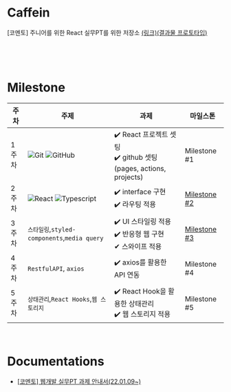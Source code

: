 # Caffein

[코멘토] 주니어를 위한 React 실무PT를 위한 저장소 [(링크)](https://comento.kr/class/pt/contents/%ED%94%84%EB%A1%9C%EA%B7%B8%EB%9E%98%EB%B0%8D/2%EA%B8%B0-%EC%A3%BC%EB%8B%88%EC%96%B4-%EA%B0%9C%EB%B0%9C%EC%9E%90%EB%A5%BC-%EC%9C%84%ED%95%9C-react-%EC%8B%A4%EB%AC%B4-%ED%94%84%EB%A1%9C%EC%A0%9D%ED%8A%B8%EB%A1%9C-%EC%97%AD%EB%9F%89-%EC%97%85%EA%B7%B8%EB%A0%88%EC%9D%B4%EB%93%9C)[(결과물 프로토타입)](https://www.figma.com/proto/pYBuhJKhKnV1GbhGf6sxBc/%EC%BD%94%EB%A9%98%ED%86%A0-%EC%A7%81%EB%AC%B4PT?page-id=2%3A562&node-id=2%3A571&viewport=328%2C48%2C0.12&scaling=scale-down&starting-point-node-id=2%3A571)


<br/>


&nbsp;
&nbsp;
# Milestone

|주차|주제|과제|마일스톤|
|------|---|---|--|
|1주차|![Git](https://img.shields.io/badge/-Git-05122A?style=flat&logo=git) ![GitHub](https://img.shields.io/badge/-GitHub-05122A?style=flat&logo=github)| ✔️ React 프로젝트 셋팅<br/> ✔️ github 셋팅(pages, actions, projects)|Milestone #1|
|2주차|![React](https://img.shields.io/badge/-React-05122A?style=flat&logo=react) ![Typescript](https://img.shields.io/badge/-Typescript-05122A?style=flat&logo=typescript)|✔️ interface 구현 <br/>✔️ 라우팅 적용 |[Milestone #2](https://github.com/congchu/caffein/milestone/1?closed=1)
|3주차|`스타일링`,`styled-components`,`media query`|✔️ UI 스타일링 적용 <br/>✔️ 반응형 웹 구현 <br/>✔ 스와이프 적용|[Milestone #3](https://github.com/congchu/caffein/milestone/2)|
|4주차|`RestfulAPI`, `axios`|✔️ axios를 활용한 API 연동 <br/>|Milestone #4|
|5주차|`상태관리`,`React Hooks`,`웹 스토리지`|✔️ React Hook을 활용한 상태관리  <br/>✔️ 웹 스토리지 적용|Milestone #5|

<br/>

# Documentations

- [[코멘토] 웹개발 실무PT 과제 안내서(22.01.09~)](https://www.notion.so/cucus/PT-1-9-5f5f3561705e41448b48f7f4f3258e9d)
